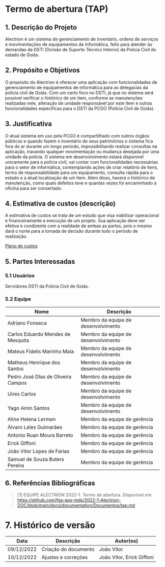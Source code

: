 # Termo de abertura (TAP)

## 1. Descrição do Projeto

Alectrion é um sistema de gerenciamento de inventário, ordens de serviços e movimentações de equipamentos de informática,
feito para atender às demandas da DSTI (Divisão de Suporte Técnico Interno) da Polícia Civil do estado de Goiás.

## 2. Propósito e Objetivos

O propósito do Alectrion é oferecer uma aplicação com funcionalidades de gerenciamento de equipamentos de informática para as delegacias da polícia civil de Goiás. Com um certo foco no DSTI, já que no sistema será possível verificar o histórico de um item, conforme as manutenções realizadas nele, alteração de unidade responsável por este item e outras funcionalidades específicas para o DSTI da PCGO (Polícia Civil de Goiás).

## 3. Justificativa

O atual sistema em uso pela PCGO é compartilhado com outros órgãos públicos e quando fazem o inventário de seus patrimônios o sistema fica fora do ar durante um longo período, impossibilitando realizar consultas na aplicação, travando qualquer movimentação ou mudança desejada por uma unidade da polícia. O sistema em desenvolvimento estará disponível unicamente para a polícia civil, vai contar com funcionalidades necessárias para o setor de informática, contemplando ações de criar relatório de itens, termo de responsabilidade para um equipamento, consulta rápida para o estado e a atual localização de um item. Além disso, haverá o histórico de manutenção, como quais defeitos teve e quantas vezes foi encaminhado à oficina para ser consertado.

## 4. Estimativa de custos (descrição)

A estimativa de custos se trata de um estudo que visa viabilizar operacional e financeiramente a execução de um projeto. Sua aplicação deve ser efetiva e condizente com a realidade de ambas as partes, pois o mesmo dará o norte para a tomada de decisão durante todo o período de realização. 

[Plano de custos](../Planejamento/custos.md)

## 5. Partes Interessadas

### 5.1 Usuários

Servidores DSTI da Polícia Civil de Goiás.

### 5.2 Equipe

| Nome | Descrição |
|----|--------|
|Adriano Fonseca|Membro da equipe de desenvolvimento|
|Carlos Eduardo Mendes de Mesquita|Membro da equipe de desenvolvimento|
|Mateus Fidelis Marinho Maia|Membro da equipe de desenvolvimento|
|Matheus Henrique dos Santos|Membro da equipe de desenvolvimento|
|Pedro José DIas de Oliveira Campos|Membro da equipe de desenvolvimento|
|Uires Carlos|Membro da equipe de desenvolvimento|
|Yago Amin Santos|Membro da equipe de desenvolvimento|
|Aline Helena Lermen|Membro da equipe de gerência|
|Álvaro Leles Guimarães|Membro da equipe de gerência|
|Antonio Ruan Moura Barreto|Membro da equipe de gerência|
|Erick Giffoni|Membro da equipe de gerência|
|João Vitor Lopes de Farias|Membro da equipe de gerência|
|Samuel de Souza Buters Pereira|Membro da equipe de gerência|

## 6. Referências Bibliográficas

> [1] EQUIPE ALECTRION 2022-1. Termo de abertura. Disponível em: https://github.com/fga-eps-mds/2022-1-Alectrion-DOC/blob/main/docs/documentation/Documentos/tap.md

# 7. Histórico de versão

|**Data**|**Descrição**|**Autor(es)**|
|--------|-------------|--------------|
|09/12/2022| Criação do documento | João Vitor |
|10/12/2022| Ajustes e correções | João Vitor, Erick Giffoni |